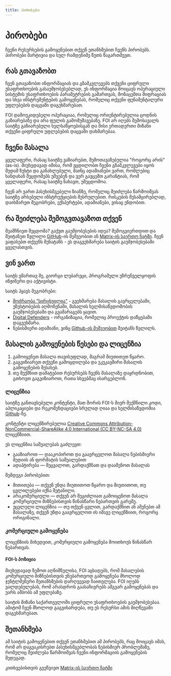 ```yaml
---
title: პირობები
---
```


# პირობები

ჩვენი რესურსების გამოყენებით თქვენ ეთანხმებით ჩვენს პირობებს. პირობები მარტივია და 
სულ რამდენიმე წუთს წაგართმევთ.


## რას გთავაზობთ

ჩვენ გთავაზობთ ინფორმაციას და გზამკვლევებს თქვენი ციფრული უსაფრთხოების გასაუმჯობესებლად, 
ეს ინფორმაცია მოიცავს ოპერაციული სისტემის უსაფრთხოების პარამეტრების გამართვას, მონაცემთა შიფრაციას
და სხვა ინსტრუმენტების გამოყენებას, რომელიც თქვენი ფუნამენტალური უფლებების დაცვაში დაგეხმარებათ.

FOI დამოუკიდებელი ოპერაციაა, რომელიც ორიენტირებულია ცოდნის გაზიარებაზე და არა 
ფულის გამომუშავებაზე. FOI არ იღებს შემოსავალს საიტზე გაზიარებული ხელსაწყოებისგან
და მისი ერთადერთი მიზანი თქვენი ციფრული უფლებების დაცვაში დახმარებაა.


## ჩვენი მასალა

ყველაფერი, რასაც საიტზე ვაზიარებთ, შემოთავაზებულია "როგორც არის" (as-is). მიუხედავად იმისა, 
რომ ვცდილობთ ჩვენი გზამკვლევები იყოს მუდამ ზუსტი და განახლებული, მაინც ადამიანები ვართ, რომლებიც
ხანდახან შეცდომებს უშვებენ და ვერ გავცემთ გარანტიას, რომ ყველაფერი, რასაც საიტზე ნახავთ, 
უშეცდომოა.

ჩვენ არ ვართ პასუხისმგებელი ზიანზე, რომელიც შეიძლება წარმოიშვას საიტზე არსებული ინსტრუქციების
შესრულებით. რისკების შესამცირებლად, დაიხმარეთ მეგობრები, ექსპერტები, ადამიანები, ვისაც ენდობით.


## რა შეიძლება შემოგვთავაზოთ თქვენ

შეამჩნიეთ შეცდომა? გაქვთ გაუმჯობესების იდეა? შემოგვიერთდით და შეიტანეთ წვლილი
[GitHub](https://github.com/foige/security.foi.ge)-ის მეშვეობით ან [Matrix-ის საერთო ჩატში](https://matrix.to/#/%23foige-general:matrix.org). 
ჩვენ ვაფასებთ თქვენს შენატანს - ეს დაგვეხმარება საიტის გაუმჯობესებაში ყველასთვის.


## ვინ ვართ

საიტს ვმართავ მე, გიორგი ლუბარეცი, პროგრამული უზრუნველყოფის ინჟინერი და აქტივისტი.

საიტს ჰყავს მეგობრები:

- [მოძრაობა "სირცხვილია"](https://shame.ge/) - გვეხმარება მასალის გავრცელებაში, უზუსტობების აღმოჩენაში, მასალის ხელმისაწვდომობის გაუმჯობესებაში და გვამარაგებს ყავით.
- [Digital Defenders](https://www.digitaldefenders.org/) - ორგანიზაცია, რომელიც პროექტის დაწყებაში დაგვეხმარა.
- ნებისმიერი ადამიანი, ვინც [Github-ის მეშვეობით](https://github.com/foige/security.foi.ge) შეიტანს წვლილს.


## მასალის გამოყენების წესები და ლიცენზია

1. გამოიყენეთ მასალა თავისუფლად, მაგრამ მიუთითეთ წყარო.
2. გაგვიზიარეთ თქვენი გამოცდილება და უკუკავშირი მასალის გამოყენების შესახებ.
3. თუ შექმნით დამატებით რესურსებს ჩვენს მასალაზე დაყრდნობით, გთხოვთ გაგვიზიაროთ, რათა სხვებმაც ისარგებლონ.

### ლიცენზია

საიტზე განთავსებული კონტენტი, მათ შორის FOI-ს მიერ შექმნილი კოდი, აპლიკაციები და 
რეკომენდაციები სრულად ღიაა და ხელმისაწვდომია [Github](https://github.com/foige/security.foi.ge)-ზე.

კონტენტი ლიცენზირებულია [Creative Commons Attribution-NonCommercial-ShareAlike 4.0 International (CC BY-NC-SA 4.0)](https://github.com/foige/security.foi.ge/blob/main/LICENSE) ლიცენზიით.

ეს ლიცენზია საშუალებას გაძლევთ:

- გააზიაროთ — დააკოპიროთ და გაავრცელოთ მასალა ნებისმიერი მედიის ან ფორმატის საშუალებით
- ადაპტირება — შეცვალოთ, გარდაქმნათ და დააშენოთ მასალას

შემდეგი პირობებით:

- მითითება — თქვენ უნდა მიუთითოთ წყარო და მიუთითოთ, თუ ცვლილებები იქნა შეტანილი.
- არაკომერციული — თქვენ არ შეგიძლიათ გამოიყენოთ მასალა კომერციული მიზნებისთვის წინასწარი ნებართვის გარეშე.
- უცვლელი ლიცენზია — თუ თქვენ ცვლით, გარდაქმნით ან აშენებთ ამ მასალაზე, თქვენ უნდა გაავრცელოთ ის იმავე ლიცენზიით, როგორც ორიგინალი.

### კომერციული გამოყენება

ლიცენზიის მიხედვით, კომერციული გამოყენება მოითხოვს წინასწარ ნებართვას.

#### FOI-ს პოზიცია

მიუხედავად ზემოთ აღნიშნულისა, FOI აცხადებს, რომ მასალების კომერციული მიზნებისთვის უნებართვოდ
გამოყენება მხოლოდ ჯენტლმენური შეთანხმების დარღვევად ჩაითვლება. 
FOI იღებს ვალდებულებას, რომ არასდროს გაასაჩივრებს ამგვარ გამოყენებას და უარს ამბობს ამ უფლებაზე.


საიტის მიზანი საქართველოში ციფრული უსაფრთხოების გაუმჯობესებაა. ამიტომ ჩვენ მხოლოდ გაგვიხარდება, თუ 
ეს რესურსი ამის მიღწევაში დაგეხმარებათ.

## შეთანხმება

ამ საიტის გამოყენებით თქვენ ეთანხმებით ამ პირობებს, რაც მოიცავს იმას, 
რომ არ დაგვაკისრებთ პასუხისმგებლობას ნებისმიერ პრობლემაზე, რომელიც შეიძლება წარმოიშვას ჩვენი 
ინფორმაციის გამოყენების შედეგად.

კითხვებისთვის გვეწვიეთ [Matrix-ის საერთო ჩატში](https://matrix.to/#/%23foige-general:matrix.org)